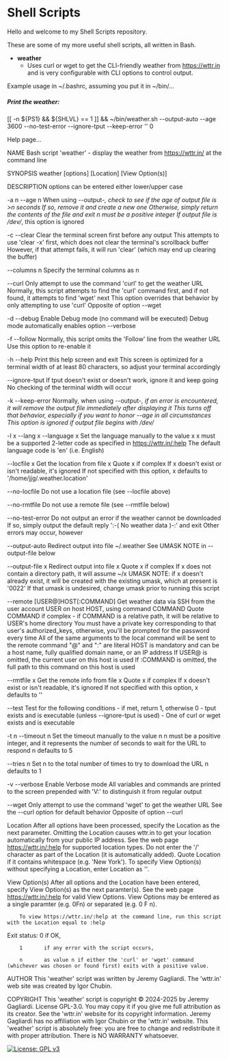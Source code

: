 # Shell Scripts

Hello and welcome to my Shell Scripts repository.

These are some of my more useful shell scripts, all written in Bash.

- **weather**
  - Uses curl or wget to get the CLI-friendly weather from https://wttr.in and is very configurable with CLI options to control output.

Example usage in ~/.bashrc, assuming you put it in ~/bin/...
##### Print the weather:
[[ -n ${PS1} && ${SHLVL} == 1 ]] && ~/bin/weather.sh --output-auto --age 3600 --no-test-error --ignore-tput --keep-error '' 0

Help page...

NAME
  Bash script 'weather' - display the weather from https://wttr.in/ at the command line

SYNOPSIS
  weather [options] [Location] [View Option(s)]

DESCRIPTION
  options can be entered either lower/upper case

  -a n
  --age n
        When using --output-*, check to see if the age of output file is >n seconds
        If so, remove it and create a new one
        Otherwise, simply return the contents of the file and exit
        n must be a positive integer
        If output file is /dev/*, this option is ignored

  -c
  --clear
        Clear the terminal screen first before any output
        This attempts to use 'clear -x' first, which does not clear the terminal's scrollback buffer
        However, if that attempt fails, it will run 'clear' (which may end up clearing the buffer)

  --columns n
        Specify the terminal columns as n

  --curl
        Only attempt to use the command 'curl' to get the weather URL
        Normally, this script attempts to find the 'curl' command first, and if not found, it attempts to find 'wget' next
        This option overrides that behavior by only attempting to use 'curl'
        Opposite of option --wget

  -d
  --debug
        Enable Debug mode (no command will be executed)
        Debug mode automatically enables option --verbose

  -f
  --follow
        Normally, this script omits the 'Follow' line from the weather URL
        Use this option to re-enable it

  -h
  --help
        Print this help screen and exit
        This screen is optimized for a terminal width of at least 80 characters, so adjust your terminal accordingly

  --ignore-tput
        If tput doesn't exist or doesn't work, ignore it and keep going
        No checking of the terminal width will occur

  -k
  --keep-error
        Normally, when using --output-*, if an error is encountered, it will remove the output file immediately after displaying it
        This turns off that behavior, especially if you want to honor --age in all circumstances
        This option is ignored if output file begins with /dev/*

  -l x
  --lang x
  --language x
        Set the language manually to the value x
        x must be a supported 2-letter code as specified in https://wttr.in/:help
        The default language code is 'en' (i.e. English)

  --locfile x
        Get the location from file x
        Quote x if complex
        If x doesn't exist or isn't readable, it's ignored
        If not specified with this option, x defaults to '/home/jjg/.weather.location'

  --no-locfile
        Do not use a location file (see --locfile above)

  --no-rmtfile
        Do not use a remote file (see --rmtfile below)

  --no-test-error
        Do not output an error if the weather cannot be downloaded
        If so, simply output the default reply ':-( No weather data )-:' and exit
        Other errors may occur, however

  --output-auto
        Redirect output into file ~/.weather
        See UMASK NOTE in --output-file below

  --output-file x
        Redirect output into file x
        Quote x if complex
        If x does not contain a directory path, it will assume ~/x
        UMASK NOTE:  if x doesn't already exist, it will be created with the existing umask, which at present is '0022'
        If that umask is undesired, change umask prior to running this script

  --remote [USER@]HOST[:COMMAND]
        Get weather data via SSH from the user account USER on host HOST, using command COMMAND
        Quote COMMAND if complex - if COMMAND is a relative path, it will be relative to USER's home directory
        You must have a private key corresponding to that user's authorized_keys, otherwise, you'll be prompted for the password every time
        All of the same arguments to the local command will be sent to the remote command
        "@" and ":" are literal
        HOST is mandatory and can be a host name, fully qualified domain name, or an IP address
        If USER@ is omitted, the current user on this host is used
        If :COMMAND is omitted, the full path to this command on this host is used

  --rmtfile x
        Get the remote info from file x
        Quote x if complex
        If x doesn't exist or isn't readable, it's ignored
        If not specified with this option, x defaults to ''

  --test
        Test for the following conditions - if met, return 1, otherwise 0
        - tput exists and is executable (unless --ignore-tput is used)
        - One of curl or wget exists and is executable

  -t n
  --timeout n
        Set the timeout manually to the value n
        n must be a positive integer, and it represents the number of seconds to wait for the URL to respond
        n defaults to 5

  --tries n
        Set n to the total number of times to try to download the URL
        n defaults to 1

  -v
  --verbose
        Enable Verbose mode
        All variables and commands are printed to the screen prepended with 'V:' to distinguish it from regular output

  --wget
        Only attempt to use the command 'wget' to get the weather URL
        See the --curl option for default behavior
        Opposite of option --curl

  Location
        After all options have been processed, specify the Location as the next parameter.
        Omitting the Location causes wttr.in to get your location automatically from your public IP address.
        See the web page https://wttr.in/:help for supported location types.
        Do not enter the '/' character as part of the Location (it is automatically added).
        Quote Location if it contains whitespace (e.g. 'New York').
        To specify View Option(s) without specifying a Location, enter Location as ''.

  View Option(s)
        After all options and the Location have been entered, specify View Option(s) as the next paramter(s).
        See the web page https://wttr.in/:help for valid View Options.
        View Options may be entered as a single paramter (e.g. 0Fn) or separated (e.g. 0 F n).

        To view https://wttr.in/:help at the command line, run this script with the Location equal to :help

  Exit status:
        0       if OK,

        1       if any error with the script occurs,

        n       as value n if either the 'curl' or 'wget' command (whichever was chosen or found first) exits with a positive value.

AUTHOR
  This 'weather' script was written by Jeremy Gagliardi.
  The 'wttr.in' web site was created by Igor Chubin.

COPYRIGHT
  This 'weather' script is copyright © 2024-2025 by Jeremy Gagliardi.  License GPL-3.0.  You may copy it if you give me full attribution as its creator.
See the 'wttr.in' website for its copyright information.  Jeremy Gagliardi has no affiliation with Igor Chubin or the 'wttr.in' website.  This 'weather'
script is absolutely free: you are free to change and redistribute it with proper attribution.  There is NO WARRANTY whatsoever.


[![License: GPL v3](https://img.shields.io/badge/License-GPLv3-blue.svg)](https://www.gnu.org/licenses/gpl-3.0)
